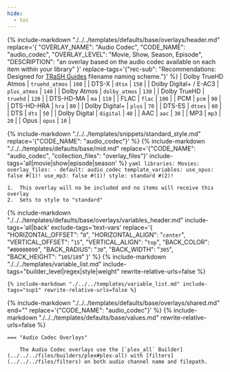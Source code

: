 ```yaml
---
hide:
  - toc
---
```

{%
    include-markdown "./../../templates/defaults/base/overlays/header.md"
    replace='{
        "OVERLAY_NAME": "Audio Codec", 
        "CODE_NAME": "audio_codec",
        "OVERLAY_LEVEL": "Movie, Show, Season, Episode",
        "DESCRIPTION": "an overlay based on the audio codec available on each item within your library"
    }'
    replace-tags='{"rec-sub": "Recommendations: Designed for [TRaSH Guides](https://trash-guides.info/) filename naming scheme."}'
%}
| Dolby TrueHD Atmos     | `truehd_atmos` | `160`  |
| DTS-X                  | `dtsx`         | `150`  |
| Dolby Digital+ / E-AC3 | `plus_atmos`   | `140`  |
| Dolby Atmos            | `dolby_atmos`  | `130`  |
| Dolby TrueHD           | `truehd`       | `120`  |
| DTS-HD-MA              | `ma`           | `110`  |
| FLAC                   | `flac`         | `100`  |
| PCM                    | `pcm`          | `90`   |
| DTS-HD-HRA             | `hra`          | `80`   |
| Dolby Digital+         | `plus`         | `70`   |
| DTS-ES                 | `dtses`        | `60`   |
| DTS                    | `dts`          | `50`   |
| Dolby Digital          | `digital`      | `40`   |
| AAC                    | `aac`          | `30`   |
| MP3                    | `mp3`          | `20`   |
| Opus                   | `opus`         | `10`   |

{% include-markdown "./../../templates/snippets/standard_style.md" replace='{"CODE_NAME": "audio_codec"}' %}
{% 
    include-markdown "./../../templates/defaults/base/mid.md" 
    replace='{"CODE_NAME": "audio_codec", "collection_files": "overlay_files"}' 
    include-tags='all|movie|show|episode|season' 
%}
    ```yaml
    libraries:
      Movies:
        overlay_files:
          - default: audio_codec
            template_variables:
              use_opus: false #(1)!
              use_mp3: false #(1)!
              style: standard #(2)!
    ```

    1.  This overlay will no be included and no items will receive this overlay
    2.  Sets to style to "standard"

{% 
    include-markdown "./../../templates/defaults/base/overlays/variables_header.md"
    include-tags='all|back'
    exclude-tags='text-vars'
    replace='{
        "HORIZONTAL_OFFSET": "`0`",
        "HORIZONTAL_ALIGN": "`center`",
        "VERTICAL_OFFSET": "`15`",
        "VERTICAL_ALIGN": "`top`",
        "BACK_COLOR": "`#00000099`",
        "BACK_RADIUS": "`30`",
        "BACK_WIDTH": "`305`",
        "BACK_HEIGHT": "`105`/`189`"
    }'
%}
    {%
        include-markdown "./../../templates/variable_list.md"
        include-tags="builder_level|regex|style|weight"
        rewrite-relative-urls=false
    %}

    {% include-markdown "./../../templates/variable_list.md" include-tags="sup1" rewrite-relative-urls=false %}

{% include-markdown "./../../templates/defaults/base/overlays/shared.md" end="<!--text-variables-->" replace='{"CODE_NAME": "audio_codec"}' %}
{% include-markdown "./../../templates/defaults/base/values.md" rewrite-relative-urls=false %}

    === "Audio Codec Overlays"
    
        The Audio Codec overlays use the [`plex_all` Builder](../../../files/builders/plex#plex-all) with [filters](../../../files/filters) on both audio channel name and filepath.
